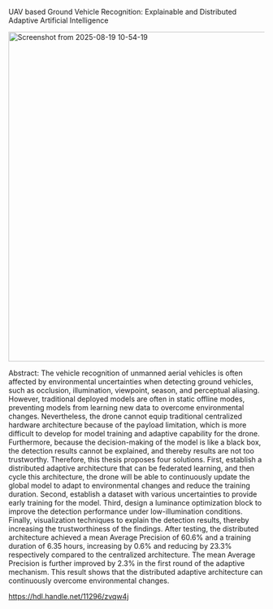 UAV based Ground Vehicle Recognition: Explainable and Distributed Adaptive Artificial Intelligence

<img width="1067" height="648" alt="Screenshot from 2025-08-19 10-54-19" src="https://github.com/user-attachments/assets/138cb2f7-3f37-4a2a-8ebe-b2b328193280" />

Abstract: The vehicle recognition of unmanned aerial vehicles is often affected by environmental uncertainties when detecting ground vehicles, such as occlusion, illumination, viewpoint, season, and perceptual aliasing. However, traditional deployed models are often in static offline modes, preventing models from learning new data to overcome environmental changes. Nevertheless, the drone cannot equip traditional centralized hardware architecture because of the payload limitation, which is more difficult to develop for model training and adaptive capability for the drone. Furthermore, because the decision-making of the model is like a black box, the detection results cannot be explained, and thereby results are not too trustworthy. Therefore, this thesis proposes four solutions. First, establish a distributed adaptive architecture that can be federated learning, and then cycle this architecture, the drone will be able to continuously update the global model to adapt to environmental changes and reduce the training duration. Second, establish a dataset with various uncertainties to provide early training for the model. Third, design a luminance optimization block to improve the detection performance under low-illumination conditions. Finally, visualization techniques to explain the detection results, thereby increasing the trustworthiness of the findings. After testing, the distributed architecture achieved a mean Average Precision of 60.6% and a training duration of 6.35 hours, increasing by 0.6% and reducing by 23.3% respectively compared to the centralized architecture. The mean Average Precision is further improved by 2.3% in the first round of the adaptive mechanism. This result shows that the distributed adaptive architecture can continuously overcome environmental changes.

https://hdl.handle.net/11296/zvqw4j
